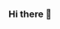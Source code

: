 ### Hi there 👋

<!--
 i love hiking, learn new things and i'm trying to change the world trought my engineering point of view. 
-->
